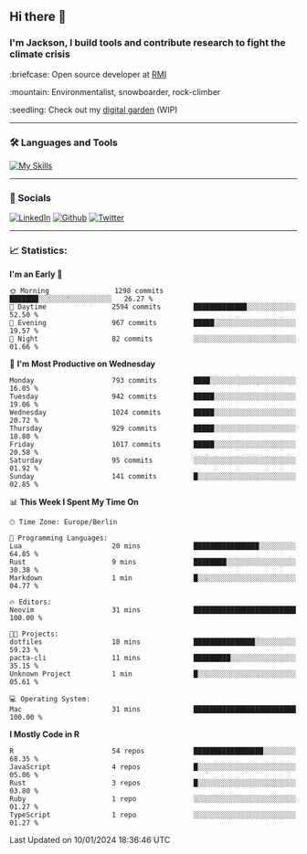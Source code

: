 ## Hi there :wave:
### I'm Jackson, I build tools and contribute research to fight the climate crisis
<p> :briefcase: Open source developer at <a href="https://rmi.org/" alt="RMI">RMI</a></p>
<p> :mountain: Environmentalist, snowboarder, rock-climber</p>
<p> :seedling: Check out my <a href="https://jdhoffa.github.io/" alt="digital garden">digital garden</a> (WIP) </p>

---

### :hammer_and_wrench: Languages and Tools

[![My Skills](https://skillicons.dev/icons?i=r,python,rust,js,html,css,postgresql,neovim,azure,docker,git&perline=6&theme=dark)](https://skillicons.dev)

---

### :iphone: Socials

[![LinkedIn](https://skillicons.dev/icons?i=linkedin&theme=dark)](https://www.linkedin.com/in/jackson-hoffart/) 
[![Github](https://skillicons.dev/icons?i=github&theme=dark)](https://github.com/jdhoffa) 
[![Twitter](https://skillicons.dev/icons?i=twitter&theme=dark)](https://twitter.com/jdhoffart) 

---

### :chart_with_upwards_trend: Statistics:

 
<!--START_SECTION:waka-->
**I'm an Early 🐤** 

```text
🌞 Morning                1298 commits        ███████░░░░░░░░░░░░░░░░░░   26.27 % 
🌆 Daytime                2594 commits        █████████████░░░░░░░░░░░░   52.50 % 
🌃 Evening                967 commits         █████░░░░░░░░░░░░░░░░░░░░   19.57 % 
🌙 Night                  82 commits          ░░░░░░░░░░░░░░░░░░░░░░░░░   01.66 % 
```
📅 **I'm Most Productive on Wednesday** 

```text
Monday                   793 commits         ████░░░░░░░░░░░░░░░░░░░░░   16.05 % 
Tuesday                  942 commits         █████░░░░░░░░░░░░░░░░░░░░   19.06 % 
Wednesday                1024 commits        █████░░░░░░░░░░░░░░░░░░░░   20.72 % 
Thursday                 929 commits         █████░░░░░░░░░░░░░░░░░░░░   18.80 % 
Friday                   1017 commits        █████░░░░░░░░░░░░░░░░░░░░   20.58 % 
Saturday                 95 commits          ░░░░░░░░░░░░░░░░░░░░░░░░░   01.92 % 
Sunday                   141 commits         █░░░░░░░░░░░░░░░░░░░░░░░░   02.85 % 
```


📊 **This Week I Spent My Time On** 

```text
🕑︎ Time Zone: Europe/Berlin

💬 Programming Languages: 
Lua                      20 mins             ████████████████░░░░░░░░░   64.85 % 
Rust                     9 mins              ████████░░░░░░░░░░░░░░░░░   30.38 % 
Markdown                 1 min               █░░░░░░░░░░░░░░░░░░░░░░░░   04.77 % 

🔥 Editors: 
Neovim                   31 mins             █████████████████████████   100.00 % 

🐱‍💻 Projects: 
dotfiles                 18 mins             ███████████████░░░░░░░░░░   59.23 % 
pacta-cli                11 mins             █████████░░░░░░░░░░░░░░░░   35.15 % 
Unknown Project          1 min               █░░░░░░░░░░░░░░░░░░░░░░░░   05.61 % 

💻 Operating System: 
Mac                      31 mins             █████████████████████████   100.00 % 
```

**I Mostly Code in R** 

```text
R                        54 repos            █████████████████░░░░░░░░   68.35 % 
JavaScript               4 repos             █░░░░░░░░░░░░░░░░░░░░░░░░   05.06 % 
Rust                     3 repos             █░░░░░░░░░░░░░░░░░░░░░░░░   03.80 % 
Ruby                     1 repo              ░░░░░░░░░░░░░░░░░░░░░░░░░   01.27 % 
TypeScript               1 repo              ░░░░░░░░░░░░░░░░░░░░░░░░░   01.27 % 
```




 Last Updated on 10/01/2024 18:36:46 UTC
<!--END_SECTION:waka-->
